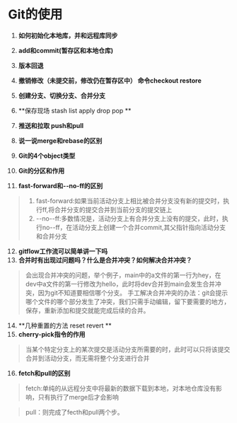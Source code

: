 # Git的使用

1. **如何初始化本地库，并和远程库同步**
2. **add和commit(暂存区和本地仓库)**
3. **版本回退**
4. **撤销修改（未提交前，修改仍在暂存区中） 命令checkout restore**
5. **创建分支、切换分支、合并分支**
6. **保存现场 stash list apply drop pop **
7. **推送和拉取 push和pull**

8. **说一说merge和rebase的区别**
9. **Git的4个object类型**
10. **Git的分区和作用**
11. **fast-forward和--no-ff的区别**
> 1. fast-forward:如果当前活动分支上相比被合并分支没有新的提交时，执行ff,将合并分支的提交合并到当前分支的提交链上
> 2. --no--ff:多数情况是，活动分支上有合并分支上没有的提交，此时，执行no--ff，在活动分支上创建一个合并commit,其父指针指向活动分支和合并分支
12. **gitflow工作流可以简单讲一下吗**
13. **合并时有出现过问题吗？什么是合并冲突？如何解决合并冲突？**
> 会出现合并冲突的问题，举个例子，main中的a文件的第一行为hey，在dev中a文件的第一行修改为hello，此时将dev合并到main会发生合并冲突，因为git不知道要相信哪个分支。
> 手工解决合并冲突的办法：git会提示哪个文件的哪个部分发生了冲突，我们只需手动编辑，留下要需要的地方，保存，重新添加和提交就能完成后续的合并。
14. **几种重置的方法 reset revert **
15. **cherry-pick指令的作用**
> 当某个特定分支上的某次提交是活动分支所需要的时，此时可以只将该提交合并到活动分支，而无需将整个分支进行合并
16. **fetch和pull的区别**
> fetch:单纯的从远程分支中将最新的数据下载到本地，对本地仓库没有影响，只有执行了merge后才会影响

> pull：则完成了fecth和pull两个步。 
